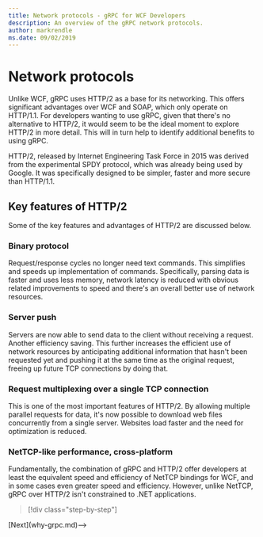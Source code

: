 ```yaml
---
title: Network protocols - gRPC for WCF Developers
description: An overview of the gRPC network protocols.
author: markrendle
ms.date: 09/02/2019
---
```


# Network protocols

Unlike WCF, gRPC uses HTTP/2 as a base for its networking. This offers significant advantages over WCF and SOAP, which only operate on HTTP/1.1. For developers wanting to use gRPC, given that there's no alternative to HTTP/2, it would seem to be the ideal moment to explore HTTP/2 in more detail. This will in turn help to identify additional benefits to using gRPC.

HTTP/2, released by Internet Engineering Task Force in 2015 was derived from the experimental SPDY protocol, which was already being used by Google. It was specifically designed to be simpler, faster and more secure than HTTP/1.1.

## Key features of HTTP/2

Some of the key features and advantages of HTTP/2 are discussed below.

### Binary protocol

Request/response cycles no longer need text commands. This simplifies and speeds up implementation of commands. Specifically, parsing data is faster and uses less memory, network latency is reduced with obvious related improvements to speed and there's an overall better use of network resources.

### Server push

Servers are now able to send data to the client without receiving a request. Another efficiency saving. This further increases the efficient use of network resources by anticipating additional information that hasn't been requested yet and pushing it at the same time as the original request, freeing up future TCP connections by doing that.

### Request multiplexing over a single TCP connection

This is one of the most important features of HTTP/2. By allowing multiple parallel requests for data, it's now possible to download web files concurrently from a single server. Websites load faster and the need for optimization is reduced.

### NetTCP-like performance, cross-platform

Fundamentally, the combination of gRPC and HTTP/2 offer developers at least the equivalent speed and efficiency of NetTCP bindings for WCF, and in some cases even greater speed and efficiency. However, unlike NetTCP, gRPC over HTTP/2 isn't constrained to .NET applications.

>[!div class="step-by-step"]
<!-->[Next](why-grpc.md)-->
